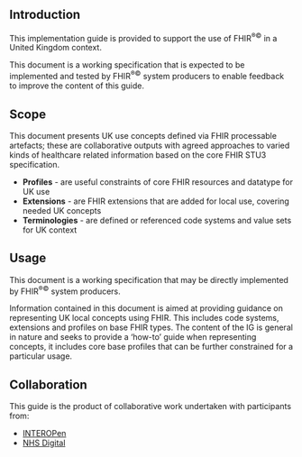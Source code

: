 ## Introduction
This implementation guide is provided to support the use of FHIR<sup>&reg;&copy;</sup> in a United Kingdom context.

This document is a working specification that is expected to be implemented and tested by FHIR<sup>&reg;&copy;</sup> system producers
to enable feedback to improve the content of this guide.

## Scope

This document presents UK use concepts defined via FHIR processable artefacts; these are collaborative outputs with agreed approaches to varied kinds of healthcare related information based on the core FHIR STU3 specification. 
* **Profiles** - are useful constraints of core FHIR resources and datatype for UK use
* **Extensions** - are FHIR extensions that are added for local use, covering needed UK concepts
* **Terminologies** - are defined or referenced code systems and value sets for UK context

## Usage

This document is a working specification that may be directly implemented by FHIR<sup>&reg;&copy;</sup> system producers.

Information contained in this document is aimed at providing guidance on representing UK local concepts 
using FHIR. This includes code systems, extensions and profiles on base FHIR types.  The content of the IG is 
general in nature and seeks to provide a ‘how-to’ guide when representing concepts, it includes core base
profiles that can be further constrained for a particular usage.

## Collaboration
This guide is the product of collaborative work undertaken with participants from:

* [INTEROPen](https://www.interopen.org/)
* [NHS Digital](https://digital.nhs.uk/)